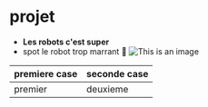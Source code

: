 # projet
- **Les robots c'est super**
- spot le robot trop marrant :star_struck:
![This is an image](https://c.tenor.com/_JzY8RBjMLwAAAAC/matrix-pill.gif)

| premiere case | seconde case |
| ------------- | ------------ |
|    premier    |   deuxieme   |